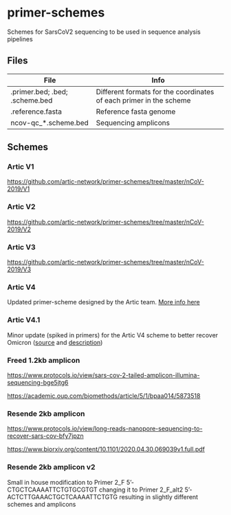 # primer-schemes
Schemes for SarsCoV2 sequencing to be used in sequence analysis pipelines

## Files

| File | Info |
|-|-|
| .primer.bed; .bed; .scheme.bed | Different formats for the coordinates of each primer in the scheme |
| .reference.fasta | Reference fasta genome |
| ncov-qc_*.scheme.bed | Sequencing amplicons |

## Schemes

### Artic V1
https://github.com/artic-network/primer-schemes/tree/master/nCoV-2019/V1

### Artic V2
https://github.com/artic-network/primer-schemes/tree/master/nCoV-2019/V2

### Artic V3
https://github.com/artic-network/primer-schemes/tree/master/nCoV-2019/V3

### Artic V4
Updated primer-scheme designed by the Artic team. [More info here](https://github.com/artic-network/primer-schemes/tree/master/nCoV-2019/V4)

### Artic V4.1
Minor update (spiked in primers) for the Artic V4 scheme to better recover Omicron ([source](https://github.com/artic-network/artic-ncov2019) and [description](https://community.artic.network/t/sars-cov-2-v4-1-update-for-omicron-variant/342))

### Freed 1.2kb amplicon
https://www.protocols.io/view/sars-cov-2-tailed-amplicon-illumina-sequencing-bge5jtg6

https://academic.oup.com/biomethods/article/5/1/bpaa014/5873518

### Resende 2kb amplicon
https://www.protocols.io/view/long-reads-nanopore-sequencing-to-recover-sars-cov-bfy7jpzn

https://www.biorxiv.org/content/10.1101/2020.04.30.069039v1.full.pdf

### Resende 2kb amplicon v2
Small in house modification to Primer 2_F 5’-CTGCTCAAAATTCTGTGCGTGT changing it to Primer 2_F_alt2 5’-ACTCTTGAAACTGCTCAAAATTCTGTG resulting in slightly different schemes and amplicons
